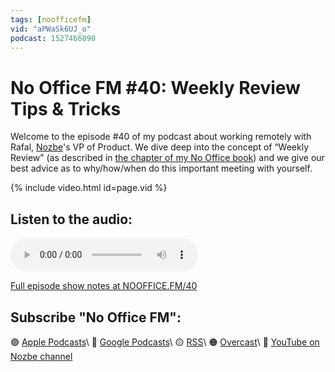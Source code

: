 ```yaml
---
tags: [noofficefm]
vid: "aPWaSk6UJ_o"
podcast: 1527466890
---
```


# No Office FM #40: Weekly Review Tips & Tricks

Welcome to the episode #40 of my podcast about working remotely with Rafal, [Nozbe][n]'s VP of Product. We dive deep into the concept of “Weekly Review” (as described in [the chapter of my No Office book](https://NoOffice.org/review/)) and we give our best advice as to why/how/when do this important meeting with yourself.

{% include video.html id=page.vid %}

<!--More-->

## Listen to the audio:

<audio controls>
<source src="https://media.transistor.fm/e1384424/bffef8be.mp3" type="audio/mpeg">
</audio>



[Full episode show notes at NOOFFICE.FM/40](https://nooffice.fm/40)

## Subscribe "No Office FM":

🟣 [Apple Podcasts](https://podcasts.apple.com/podcast/no-office/id1527466890)\\
🔵 [Google Podcasts](https://podcasts.google.com/feed/aHR0cHM6Ly9mZWVkcy50cmFuc2lzdG9yLmZtL25vb2ZmaWNl)\\
🟡 [RSS](https://nozbe.com/nooffice.rss)\\
🟠 [Overcast](https://overcast.fm/itunes1527466890/no-office)\\
🔴 [YouTube on Nozbe channel](https://youtube.com/NozbeCom)

<!--podcast: 1527466890-->

[n]: https://michael.gratis/nozbe
[np]: https://michael.gratis/nozbepersonal